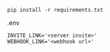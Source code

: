 ```
pip install -r requirements.txt
```

.env
```
INVITE_LINK='<server invite>'
WEBHOOK_LINK='<webhook url>'
```